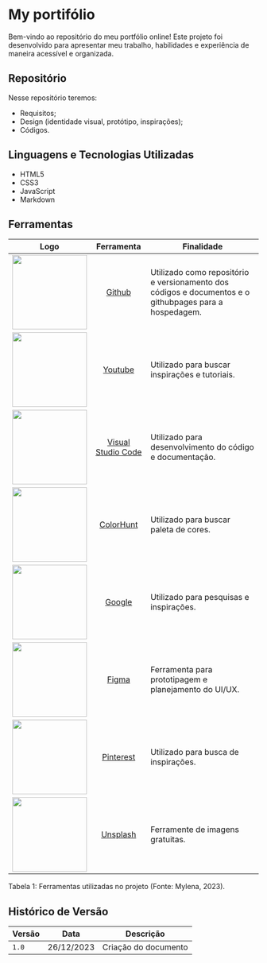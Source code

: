 # My portifólio
Bem-vindo ao repositório do meu portfólio online! Este projeto foi desenvolvido para apresentar meu trabalho, habilidades e experiência de maneira acessível e organizada. 

## Repositório
Nesse repositório teremos:

- Requisitos;
- Design (identidade visual, protótipo, inspirações);
- Códigos.


## Linguagens e Tecnologias Utilizadas

- HTML5
- CSS3
- JavaScript
- Markdown

## Ferramentas
| Logo | Ferramenta | Finalidade |
| :-----: | :----: | ----------- |
| <img src="../Imagens-gerais/github-icon.png" width="150px" /> | [Github](https://github.com)  | Utilizado como repositório e versionamento dos códigos e documentos e o githubpages para a hospedagem.  |
| <img src="../Imagens-gerais/youtube-logo.png" width="150px" /> | [Youtube](https://youtube.com) | Utilizado para buscar inspirações e tutoriais.|
| <img src="../Imagens-gerais/vscode-logo.png" width="150px" /> | [Visual Studio Code](https://code.visualstudio.com)  | Utilizado para desenvolvimento do código e documentação. |
| <img src="../Imagens-gerais/color-hunt-logo.png" width="150px" /> | [ColorHunt](https://colorhunt.co/) | Utilizado para buscar paleta de cores.  |
| <img src="../Imagens-gerais/google-logo.png" width="150px" /> | [Google](https://google.com) | Utilizado para pesquisas e inspirações. |
| <img src="../Imagens-gerais/Figma-logo.png" width="150px" />| [Figma](https://www.figma.com)  | Ferramenta para prototipagem e planejamento do UI/UX. |
| <img src="../Imagens-gerais/Pinterest-logo.png" width="150px" /> | [Pinterest](https://br.pinterest.com/) | Utilizado para busca de inspirações. |
| <img src="../Imagens-gerais/unsplash_logo.png" width="150px" /> | [Unsplash](https://unsplash.com/pt-br) | Ferramente de imagens gratuitas. |

<div>
<p>Tabela 1: Ferramentas utilizadas no projeto (Fonte: Mylena, 2023). </p>
</div>


## Histórico de Versão

| Versão | Data       | Descrição                 | 
| ------ | ---------- | ------------------------- | 
| `1.0`  | 26/12/2023 | Criação do documento      | 